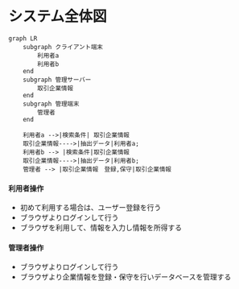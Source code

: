 # システム全体図

```mermaid
graph LR
    subgraph クライアント端末
        利用者a
        利用者b
    end
    subgraph 管理サーバー
        取引企業情報
    end
    subgraph 管理端末
        管理者
    end

    利用者a -->|検索条件| 取引企業情報
    取引企業情報---->|抽出データ|利用者a;
    利用者b --> |検索条件|取引企業情報
    取引企業情報---->|抽出データ|利用者b;
    管理者 --> |取引企業情報　登録,保守|取引企業情報
```

#### 利用者操作
- 初めて利用する場合は、ユーザー登録を行う
- ブラウザよりログインして行う
- ブラウザを利用して、情報を入力し情報を所得する

#### 管理者操作
- ブラウザよりログインして行う
- ブラウザより企業情報を登録・保守を行いデータベースを管理する